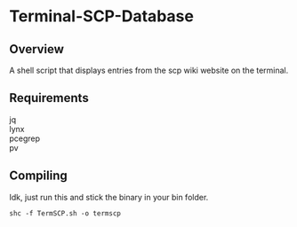 # Terminal-SCP-Database
## Overview
A shell script that displays entries from the scp wiki website on the terminal. 

## Requirements
jq
<br>
lynx
<br>
pcegrep
<br>
pv
## Compiling
Idk, just run this and stick the binary in your bin folder.
```shell-script
shc -f TermSCP.sh -o termscp
```
